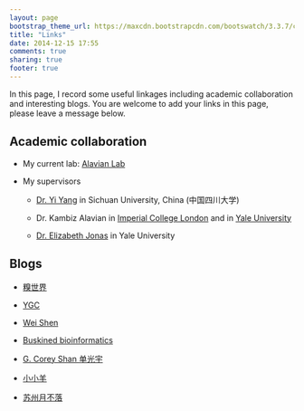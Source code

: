 ```yaml
---
layout: page
bootstrap_theme_url: https://maxcdn.bootstrapcdn.com/bootswatch/3.3.7/cerulean/bootstrap.min.css
title: "Links"
date: 2014-12-15 17:55
comments: true
sharing: true
footer: true
---
```



In this page, I record some useful linkages including academic collaboration and interesting blogs. You are welcome to add your links in this page, please leave a message below. 

## Academic collaboration ##

* My current lab: [Alavian Lab](http://alavianlab.org/)

* My supervisors

    * [Dr. Yi Yang](http://life.scu.edu.cn/webContent.asp?articleId=965&type=shiziduiwu) in Sichuan University, China (中国四川大学) 

    * Dr. Kambiz Alavian in [Imperial College London](http://www.imperial.ac.uk/people/k.alavian) and in [Yale University](http://endocrinology.yale.edu/people/kambiz_alavian.profile)

    * [Dr. Elizabeth Jonas](http://bbs.yale.edu/people/elizabeth_jonas.profile) in Yale University


## Blogs ##

* [糗世界](http://qiubio.com/)

* [YGC](https://guangchuangyu.github.io/)

* [Wei Shen](http://blog.shenwei.me/)

* [Buskined bioinformatics](http://runsheng.github.io/)

* [G. Corey Shan 单光宇](https://shanguangyu.com/) 

* [小小羊](https://yangfangs.github.io/)

* [苏州月不落](https://godinlove.github.io/)






